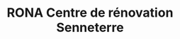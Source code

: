 ---
title: "RONA Centre de rénovation Senneterre"
url: /senneterre/rona-centre-de-renovation-senneterre/
shop: Baustoffe
---